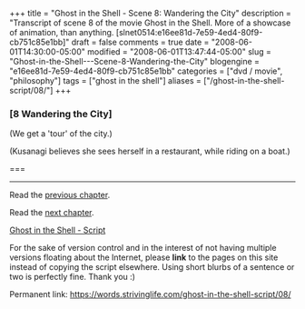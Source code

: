 +++
title = "Ghost in the Shell - Scene 8: Wandering the City"
description = "Transcript of scene 8 of the movie Ghost in the Shell. More of a showcase of animation, than anything. [slnet0514:e16ee81d-7e59-4ed4-80f9-cb751c85e1bb]"
draft = false
comments = true
date = "2008-06-01T14:30:00-05:00"
modified = "2008-06-01T13:47:44-05:00"
slug = "Ghost-in-the-Shell---Scene-8-Wandering-the-City"
blogengine = "e16ee81d-7e59-4ed4-80f9-cb751c85e1bb"
categories = ["dvd / movie", "philosophy"]
tags = ["ghost in the shell"]
aliases = ["/ghost-in-the-shell-script/08/"]
+++

<h3>[8 Wandering the City]</h3>
<p>
(We get a &#39;tour&#39; of the city.) 
</p>
<p>
(Kusanagi believes she sees herself in a restaurant, while riding on a boat.) 
</p>
<p>
===&nbsp; 
</p>
<hr />
<p>
Read the <a href="/ghost-in-the-shell-script/07/">previous chapter</a>. 
</p>
<p>
Read the <a href="/ghost-in-the-shell-script/09/">next chapter</a>. 
</p>
<p>
<a href="/ghost-in-the-shell-script/">Ghost in the Shell - Script</a> 
</p>
<div class="tip">
<p>
For the sake of version control and in the interest of not having multiple versions floating about the Internet, please <strong>link</strong> to the pages on this site instead of copying the script elsewhere. Using short blurbs of a sentence or two is perfectly fine. Thank you :) 
</p>
<p>
Permanent link: <a href="/ghost-in-the-shell-script/08/">https://words.strivinglife.com/ghost-in-the-shell-script/08/</a> 
</p>
</div>

